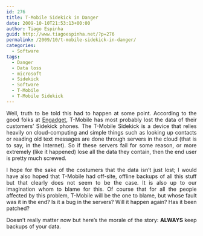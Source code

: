 ```yaml
---
id: 276
title: T-Mobile Sidekick in Danger
date: 2009-10-10T21:53:13+00:00
author: Tiago Espinha
guid: http://www.tiagoespinha.net/?p=276
permalink: /2009/10/t-mobile-sidekick-in-danger/
categories:
  - Software
tags:
  - Danger
  - Data loss
  - microsoft
  - Sidekick
  - Software
  - T-Mobile
  - T-Mobile Sidekick
---
```

<p style="text-align: justify;">
  Well, truth to be told this had to happen at some point. According to the good folks at <a href="http://www.engadget.com/2009/10/10/t-mobile-we-probably-lost-all-your-sidekick-data/" target="_blank">Engadget</a>, T-Mobile has most probably lost the data of their customers&#8217; Sidekick phones. The T-Mobile Sidekick is a device that relies heavily on cloud-computing and simple things such as looking up contacts or reading old text messages are done through servers in the cloud (that is to say, in the Internet). So if these servers fail for some reason, or more extremely (like it happened) lose all the data they contain, then the end user is pretty much screwed.
</p>

<p style="text-align: justify;">
  I hope for the sake of the costumers that the data isn&#8217;t just lost; I would have also hoped that T-Mobile had off-site, offline backups of all this stuff but that clearly does not seem to be the case. It is also up to our imagination whom to blame for this. Of course that for all the people affected by this problem, T-Mobile will be the one to blame, but whose fault was it in the end? Is it a bug in the servers? Will it happen again? Has it been patched?
</p>

<p style="text-align: justify;">
  Doesn&#8217;t really matter now but here&#8217;s the morale of the story: <strong>ALWAYS </strong>keep backups of your data.
</p>